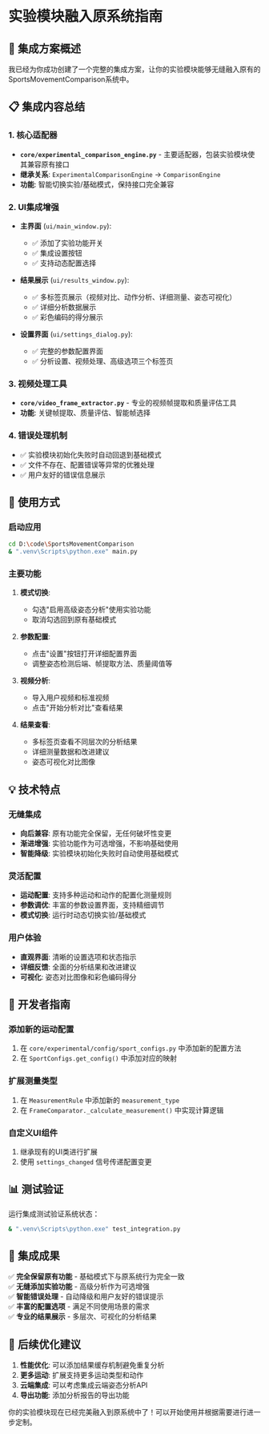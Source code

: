 # 实验模块融入原系统指南

## 🎯 集成方案概述

我已经为你成功创建了一个完整的集成方案，让你的实验模块能够无缝融入原有的SportsMovementComparison系统中。

## 📋 集成内容总结

### 1. 核心适配器
- **`core/experimental_comparison_engine.py`** - 主要适配器，包装实验模块使其兼容原有接口
- **继承关系**: `ExperimentalComparisonEngine` → `ComparisonEngine`
- **功能**: 智能切换实验/基础模式，保持接口完全兼容

### 2. UI集成增强
- **主界面** (`ui/main_window.py`): 
  - ✅ 添加了实验功能开关
  - ✅ 集成设置按钮
  - ✅ 支持动态配置选择
  
- **结果展示** (`ui/results_window.py`):
  - ✅ 多标签页展示（视频对比、动作分析、详细测量、姿态可视化）
  - ✅ 详细分析数据展示
  - ✅ 彩色编码的得分展示
  
- **设置界面** (`ui/settings_dialog.py`):
  - ✅ 完整的参数配置界面
  - ✅ 分析设置、视频处理、高级选项三个标签页

### 3. 视频处理工具
- **`core/video_frame_extractor.py`** - 专业的视频帧提取和质量评估工具
- **功能**: 关键帧提取、质量评估、智能帧选择

### 4. 错误处理机制
- ✅ 实验模块初始化失败时自动回退到基础模式
- ✅ 文件不存在、配置错误等异常的优雅处理
- ✅ 用户友好的错误信息展示

## 🚀 使用方式

### 启动应用
```bash
cd D:\code\SportsMovementComparison
& ".venv\Scripts\python.exe" main.py
```

### 主要功能
1. **模式切换**: 
   - 勾选"启用高级姿态分析"使用实验功能
   - 取消勾选回到原有基础模式

2. **参数配置**:
   - 点击"设置"按钮打开详细配置界面
   - 调整姿态检测后端、帧提取方法、质量阈值等

3. **视频分析**:
   - 导入用户视频和标准视频
   - 点击"开始分析对比"查看结果

4. **结果查看**:
   - 多标签页查看不同层次的分析结果
   - 详细测量数据和改进建议
   - 姿态可视化对比图像

## 💡 技术特点

### 无缝集成
- **向后兼容**: 原有功能完全保留，无任何破坏性变更
- **渐进增强**: 实验功能作为可选增强，不影响基础使用
- **智能降级**: 实验模块初始化失败时自动使用基础模式

### 灵活配置
- **运动配置**: 支持多种运动和动作的配置化测量规则
- **参数调优**: 丰富的参数设置界面，支持精细调节
- **模式切换**: 运行时动态切换实验/基础模式

### 用户体验
- **直观界面**: 清晰的设置选项和状态指示
- **详细反馈**: 全面的分析结果和改进建议
- **可视化**: 姿态对比图像和彩色编码得分

## 🔧 开发者指南

### 添加新的运动配置
1. 在 `core/experimental/config/sport_configs.py` 中添加新的配置方法
2. 在 `SportConfigs.get_config()` 中添加对应的映射

### 扩展测量类型
1. 在 `MeasurementRule` 中添加新的 `measurement_type`
2. 在 `FrameComparator._calculate_measurement()` 中实现计算逻辑

### 自定义UI组件
1. 继承现有的UI类进行扩展
2. 使用 `settings_changed` 信号传递配置变更

## 📊 测试验证

运行集成测试验证系统状态：
```bash
& ".venv\Scripts\python.exe" test_integration.py
```

## 🎉 集成成果

✅ **完全保留原有功能** - 基础模式下与原系统行为完全一致  
✅ **无缝添加实验功能** - 高级分析作为可选增强  
✅ **智能错误处理** - 自动降级和用户友好的错误提示  
✅ **丰富的配置选项** - 满足不同使用场景的需求  
✅ **专业的结果展示** - 多层次、可视化的分析结果  

## 📝 后续优化建议

1. **性能优化**: 可以添加结果缓存机制避免重复分析
2. **更多运动**: 扩展支持更多运动类型和动作
3. **云端集成**: 可以考虑集成云端姿态分析API
4. **导出功能**: 添加分析报告的导出功能

你的实验模块现在已经完美融入到原系统中了！可以开始使用并根据需要进行进一步定制。